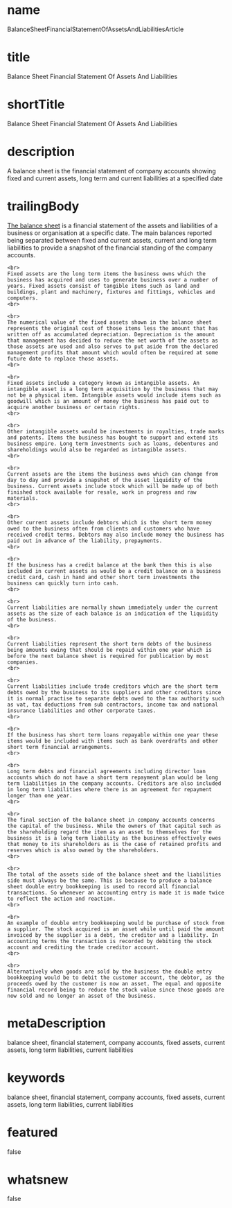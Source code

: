 # name
BalanceSheetFinancialStatementOfAssetsAndLiabilitiesArticle

# title
Balance Sheet Financial Statement Of Assets And Liabilities

# shortTitle
Balance Sheet Financial Statement Of Assets And Liabilities

# description
<span>A balance sheet is the financial statement of company accounts showing fixed and current assets, long term and current liabilities at a specified date</span>

# trailingBody
<p>
    <a href="article.html?article=BalanceSheetFinancialStatementOfAssetsAndLiabilitiesArticle">The balance sheet</a> is a financial statement of the assets and liabilities of a business or organisation at a specific date. The main balances reported being separated between fixed and current assets, current and long term liabilities to provide a snapshot of the financial standing of the company accounts.
    <br>
     
    <br>
    Fixed assets are the long term items the business owns which the business has acquired and uses to generate business over a number of years. Fixed assets consist of tangible items such as land and buildings, plant and machinery, fixtures and fittings, vehicles and computers.
    <br>
     
    <br>
    The numerical value of the fixed assets shown in the balance sheet represents the original cost of those items less the amount that has written off as accumulated depreciation. Depreciation is the amount that management has decided to reduce the net worth of the assets as those assets are used and also serves to put aside from the declared management profits that amount which would often be required at some future date to replace those assets.
    <br>
     
    <br>
    Fixed assets include a category known as intangible assets. An intangible asset is a long term acquisition by the business that may not be a physical item. Intangible assets would include items such as goodwill which is an amount of money the business has paid out to acquire another business or certain rights.
    <br>
     
    <br>
    Other intangible assets would be investments in royalties, trade marks and patents. Items the business has bought to support and extend its business empire. Long term investments such as loans, debentures and shareholdings would also be regarded as intangible assets.
    <br>
     
    <br>
    Current assets are the items the business owns which can change from day to day and provide a snapshot of the asset liquidity of the business. Current assets include stock which will be made up of both finished stock available for resale, work in progress and raw materials.
    <br>
     
    <br>
    Other current assets include debtors which is the short term money owed to the business often from clients and customers who have received credit terms. Debtors may also include money the business has paid out in advance of the liability, prepayments.
    <br>
     
    <br>
    If the business has a credit balance at the bank then this is also included in current assets as would be a credit balance on a business credit card, cash in hand and other short term investments the business can quickly turn into cash.
    <br>
     
    <br>
    Current liabilities are normally shown immediately under the current assets as the size of each balance is an indication of the liquidity of the business.
    <br>
     
    <br>
    Current liabilities represent the short term debts of the business being amounts owing that should be repaid within one year which is before the next balance sheet is required for publication by most companies.
    <br>
     
    <br>
    Current liabilities include trade creditors which are the short term debts owed by the business to its suppliers and other creditors since it is normal practise to separate debts owed to the tax authority such as vat, tax deductions from sub contractors, income tax and national insurance liabilities and other corporate taxes.
    <br>
     
    <br>
    If the business has short term loans repayable within one year these items would be included with items such as bank overdrafts and other short term financial arrangements.
    <br>
     
    <br>
    Long term debts and financial agreements including director loan accounts which do not have a short term repayment plan would be long term liabilities in the company accounts. Creditors are also included in long term liabilities where there is an agreement for repayment longer than one year.
    <br>
     
    <br>
    The final section of the balance sheet in company accounts concerns the capital of the business. While the owners of that capital such as the shareholding regard the item as an asset to themselves for the business it is a long term liability as the business effectively owes that money to its shareholders as is the case of retained profits and reserves which is also owned by the shareholders.
    <br>
     
    <br>
    The total of the assets side of the balance sheet and the liabilities side must always be the same. This is because to produce a balance sheet double entry bookkeeping is used to record all financial transactions. So whenever an accounting entry is made it is made twice to reflect the action and reaction.
    <br>
     
    <br>
    An example of double entry bookkeeping would be purchase of stock from a supplier. The stock acquired is an asset while until paid the amount invoiced by the supplier is a debt, the creditor and a liability. In accounting terms the transaction is recorded by debiting the stock account and crediting the trade creditor account.
    <br>
     
    <br>
    Alternatively when goods are sold by the business the double entry bookkeeping would be to debit the customer account, the debtor, as the proceeds owed by the customer is now an asset. The equal and opposite financial record being to reduce the stock value since those goods are now sold and no longer an asset of the business.
</p>


# metaDescription
balance sheet, financial statement, company accounts, fixed assets, current assets, long term liabilities, current liabilities

# keywords
balance sheet, financial statement, company accounts, fixed assets, current assets, long term liabilities, current liabilities

# featured
false

# whatsnew
false
